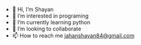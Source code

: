- 👋 Hi, I’m Shayan 
- 👀 I’m interested in programing
- 🌱 I’m currently learning python
- 💞️ I’m looking to collaborate
- 📫 How to reach me jahanshayan84@gmail.com

<!---
Shayan-84/Shayan-84 is a ✨ special ✨ repository because its `README.md` (this file) appears on your GitHub profile.
You can click the Preview link to take a look at your changes.
--->

